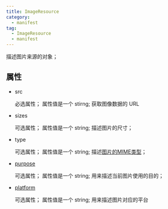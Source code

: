 ```yaml
---
title: ImageResource
category:
  - manifest
tag:
  - ImageResource
  - manifest
---
```


描述图片来源的对象；


## 属性

  - src

    必选属性；
    属性值是一个 stirng;
    获取图像数据的 URL

  - sizes

    可选属性；
    属性值是一个 string;
    描述图片的尺寸；
 
  - type

    可选属性；
    属性值是一个 string;
    描述[图片的MIME类型](https://www.iana.org/assignments/media-types/media-types.xhtml#image)；

  - [purpose](https://w3c.github.io/manifest/#purpose-member)

    可选属性；
    属性值是一个 string;
    用来描述当前图片使用的目的；

  - [platform](https://w3c.github.io/manifest/#platform-member)

    可选属性；
    属性值是一个 string;
    用来描述图片对应的平台